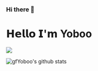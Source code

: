 ### Hi there 👋

<!--
**gfYoboo/gfYoboo** is a ✨ _special_ ✨ repository because its `README.md` (this file) appears on your GitHub profile.

Here are some ideas to get you started:

- 🔭 I’m currently working on ...
- 🌱 I’m currently learning ...
- 👯 I’m looking to collaborate on ...
- 🤔 I’m looking for help with ...
- 💬 Ask me about ...
- 📫 How to reach me: ...
- 😄 Pronouns: ...
- ⚡ Fun fact: ...
-->

# 𝗛𝗲𝗹𝗹𝗼 𝗜'𝗺 Yoboo



[![](https://img.shields.io/badge/秋雨IT博客-Yoboo-blug)](http://www.qyuit.com)

![gfYoboo's github stats](https://github-readme-stats.vercel.app/api?username=gfYoboo&show_icons=true&title_color=fff&icon_color=79ff97&text_color=9f9f9f&bg_color=151515)
 
 
